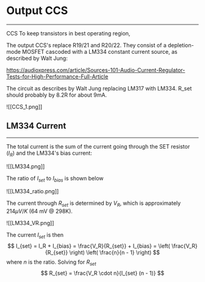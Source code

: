 # Output CCS
---
CCS To keep transistors in best operating region,


The output CCS's replace R19/21 and R20/22. They consist of a depletion-mode MOSFET cascoded with a LM334 constant current source, as described by Walt Jung:

https://audioxpress.com/article/Sources-101-Audio-Current-Regulator-Tests-for-High-Performance-Full-Article

The circuit as describes by Walt Jung replacing LM317 with LM334. R_set should probably by 8.2R for about 9mA.

![[CCS_1.png]]

## LM334 Current
---
The total current is the sum of the current going through the SET resistor ($I_R$) and the LM334's bias current:

![[LM334.png]]

The ratio of $I_{set}$ to $I_{bias}$ is shown below

![[LM334_ratio.png]]

The current through $R_{set}$ is determined by $V_R$, which is approximately $214\mu V/K$ (64 mV @ 298K). 

![[LM334_VR.png]]

The current $I_{set}$ is then
$$ I_{set} = I_R + I_{bias} = \frac{V_R}{R_{set}} + I_{bias} = \left( \frac{V_R}{R_{set}} \right) \left( \frac{n}{n - 1} \right) $$
where $n$ is the ratio. Solving for $R_{set}$
$$ R_{set} = \frac{V_R \cdot n}{I_{set} (n - 1)} $$
